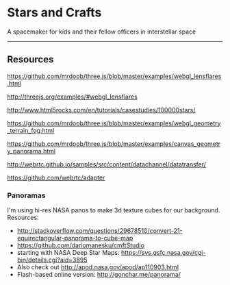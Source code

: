 Stars and Crafts
====

A spacemaker for kids and their fellow officers in interstellar space


****

## Resources

https://github.com/mrdoob/three.js/blob/master/examples/webgl_lensflares.html

http://threejs.org/examples/#webgl_lensflares

http://www.html5rocks.com/en/tutorials/casestudies/100000stars/

https://github.com/mrdoob/three.js/blob/master/examples/webgl_geometry_terrain_fog.html

https://github.com/mrdoob/three.js/blob/master/examples/canvas_geometry_panorama.html

http://webrtc.github.io/samples/src/content/datachannel/datatransfer/

https://github.com/webrtc/adapter


### Panoramas

I'm using hi-res NASA panos to make 3d texture cubes for our background. Resources:

* http://stackoverflow.com/questions/29678510/convert-21-equirectangular-panorama-to-cube-map
* https://github.com/dariomanesku/cmftStudio
* starting with NASA Deep Star Maps: https://svs.gsfc.nasa.gov/cgi-bin/details.cgi?aid=3895
* Also check out http://apod.nasa.gov/apod/ap110903.html
* Flash-based online version: http://gonchar.me/panorama/

